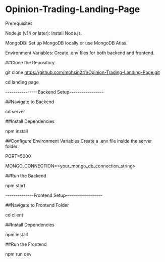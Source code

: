 # Opinion-Trading-Landing-Page

Prerequisites

Node.js (v14 or later): Install Node.js.

MongoDB: Set up MongoDB locally or use MongoDB Atlas.

Environment Variables: Create .env files for both backend and frontend.



##Clone the Repository

git clone https://github.com/mohsin241/Opinion-Trading-Landing-Page.git

cd landing page



----------------Backend Setup-----------------

##Navigate to Backend

cd server



##Install Dependencies

npm install



##Configure Environment Variables Create a .env file inside the server folder:

PORT=5000

MONGO_CONNECTION=<your_mongo_db_connection_string>



##Run the Backend

npm start




--------------Frontend Setup------------------


##Navigate to Frontend Folder

cd client



##Install Dependencies

npm install


##Run the Frontend

npm run dev

